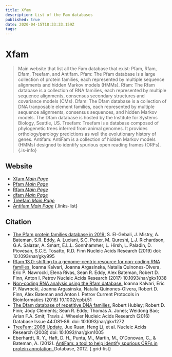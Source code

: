 ```yaml
---
title: Xfam
description: List of the Fam databases
published: true
date: 2020-04-15T18:33:33.159Z
tags: 
---
```


# Xfam

> Main website that list all the Fam database that exist: Pfam, Rfam, Dfam, Treefam, and Antifam.
&NewLine;
Pfam: The Pfam database is a large collection of protein families, each represented by multiple sequence alignments and hidden Markov models (HMMs).
&NewLine;
Rfam: The Rfam database is a collection of RNA families, each represented by multiple sequence alignments, consensus secondary structures and covariance models (CMs).
&NewLine;
Dfam: The Dfam database is a collection of DNA tranposable element families, each represented by multiple sequence alignments, consensus sequences, and hidden Markov models. The Dfam database is hosted by the Institute for Systems Biology, Seattle, US.
&NewLine;
Treefam: Treefam is a database composed of phylogenetic trees inferred from animal genomes. It provides orthology/parology predictions as well the evolutionary history of genes.
&NewLine;
Antifam: AntiFam is a collection of hidden Markov models (HMMs) designed to identify spurious open reading frames (ORFs).
{.is-info}

## Website

- [Xfam *Main Page*](http://xfam.org/)
- [Pfam *Main Page*](http://pfam.xfam.org/)
- [Rfam *Main Page*](http://rfam.xfam.org/)
- [dfam *Main Page*](https://www.dfam.org/)
- [Treefam *Main Page*](http://www.treefam.org/)
- [Antifam *Main Page*](ftp://ftp.ebi.ac.uk/pub/databases/Pfam/AntiFam)
{.links-list}

## Citation

- [The Pfam protein families database in 2019:](https://academic.oup.com/nar/article/47/D1/D427/5144153) S. El-Gebali, J. Mistry, A. Bateman, S.R. Eddy, A. Luciani, S.C. Potter, M. Qureshi, L.J. Richardson, G.A. Salazar, A. Smart, E.L.L. Sonnhammer, L. Hirsh, L. Paladin, D. Piovesan, S.C.E. Tosatto, R.D. Finn Nucleic Acids Research (2019)  doi: 10.1093/nar/gky995
-	[Rfam 13.0: shifting to a genome-centric resource for non-coding RNA families.](https://academic.oup.com/nar/article/46/D1/D335/4588106) Ioanna Kalvari, Joanna Argasinska, Natalia Quinones-Olvera, Eric P. Nawrocki, Elena Rivas, Sean R. Eddy, Alex Bateman, Robert D. Finn, Anton I. Petrov Nucleic Acids Research (2017)  10.1093/nar/gkx1038
-	[Non-coding RNA analysis using the Rfam database.](https://currentprotocols.onlinelibrary.wiley.com/doi/abs/10.1002/cpbi.51) Ioanna Kalvari, Eric P. Nawrocki, Joanna Argasinska, Natalia Quinones-Olvera, Robert D. Finn, Alex Bateman and Anton I. Petrov Current Protocols in Bioinformatics (2018)  10.1002/cpbi.51
-	[The Dfam database of repetitive DNA families.](https://academic.oup.com/nar/article/44/D1/D81/2503084) Robert Hubley; Robert D. Finn; Jody Clements; Sean R. Eddy; Thomas A. Jones; Weidong Bao; Arian F.A. Smit; Travis J. Wheeler Nucleic Acids Research (2016) Database Issue 44:D81-89. doi: 10.1093/nar/gkv1272
-	[TreeFam: 2008 Update.](http://europepmc.org/article/MED/18056084) Jue Ruan, Heng Li, et al. Nucleic Acids Research (2008) doi: 10.1093/nar/gkm1005
-	Eberhardt, R. Y., Haft, D. H., Punta, M., Martin, M., O'Donovan, C., & Bateman, A. (2012). [AntiFam: a tool to help identify spurious ORFs in protein annotation. ](https://academic.oup.com/database/article/doi/10.1093/database/bas003/431613)Database, 2012.
{.grid-list}